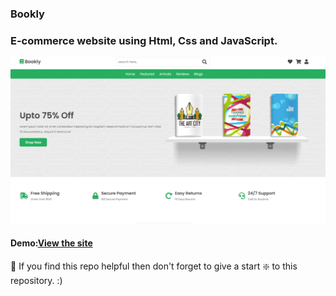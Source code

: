### Bookly
### E-commerce website using Html, Css and JavaScript.

![E-commerce website](https://github.com/shrimon347/bookly/blob/main/Capture.PNG?raw=true)

#### Demo:[View the site](https://shrimon347.github.io/bookly/)

🙏 If you find this repo helpful then don't forget to give a start ❇️ to this repository. :)
